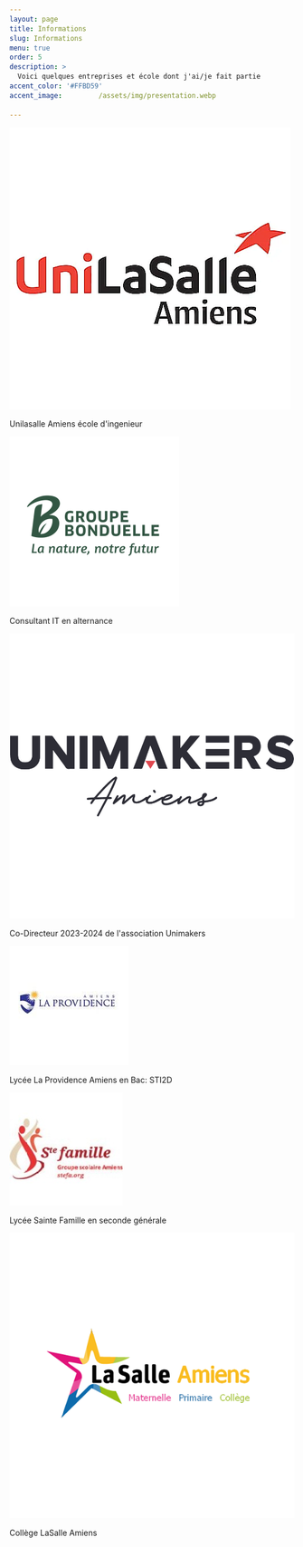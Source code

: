 ```yaml
---
layout: page
title: Informations
slug: Informations
menu: true
order: 5
description: >
  Voici quelques entreprises et école dont j'ai/je fait partie
accent_color: '#FFBD59'
accent_image:         /assets/img/presentation.webp

---
```


<div class="container">
  <div class="image-container image-link">
    <a href="https://www.unilasalle-amiens.fr">
      <img src="/assets/img/etablissement/Unilasalle.png" alt="Unilasalle Amiens">
    </a>
    <p>Unilasalle Amiens école d'ingenieur</p>
  </div>
  
  <div class="image-container image-link">
    <a href="https://www.bonduelle.com/fr/">
      <img src="/assets/img/etablissement/Bonduelle.png" alt="Bonduelle">
    </a>
    <p>Consultant IT en alternance</p>
  </div>
  
  <div class="image-container image-link">
    <a href="https://unimakers.fr">
      <img src="/assets/img/etablissement/Unimakers_Amiens.png" alt="Unimakers Amiens">
    </a>
    <p>Co-Directeur 2023-2024 de l'association Unimakers</p>
  </div>
</div>

<div class="container">
  <div class="image-container image-link">
    <a href="https://www.la-providence.net/fr/">
      <img src="/assets/img/etablissement/LaProvidence.jpg" alt="La Providence Amiens">
    </a>
    <p>Lycée La Providence Amiens en Bac: STI2D </p>
  </div>
  
  <div class="image-container image-link">
    <a href="https://www.stefa.org">
      <img src="/assets/img/etablissement/SainteFamille.jpg" alt="Sainte Famille">
    </a>
    <p>Lycée Sainte Famille en seconde générale</p>
  </div>
  
  <div class="image-container image-link">
    <a href="https://www.lasalle-amiens.org">
      <img src="/assets/img/etablissement/LaSalleAmiens.png" alt="LaSalle Amiens">
    </a>
    <p>Collège LaSalle Amiens</p>
  </div>
</div>

